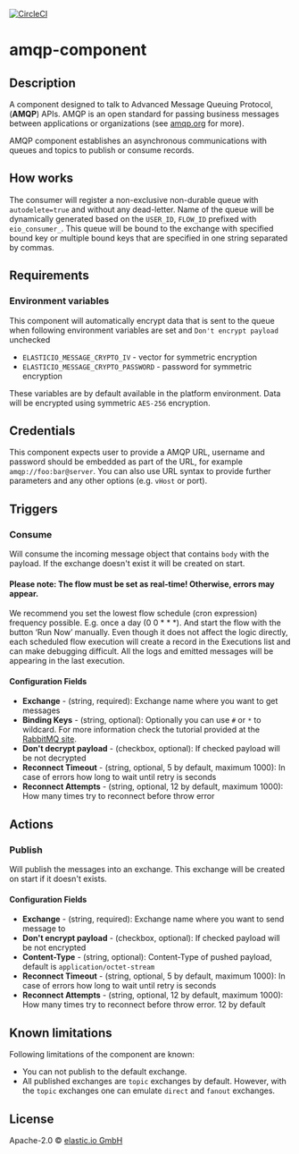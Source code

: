 [![CircleCI](https://circleci.com/gh/elasticio/amqp-component.svg?style=svg)](https://circleci.com/gh/elasticio/amqp-component)

# amqp-component

## Description

A component designed to talk to Advanced Message Queuing Protocol,
(**AMQP**) APIs. AMQP is an open standard for passing business messages
between applications or organizations (see [amqp.org](https://www.amqp.org) for more).

AMQP component establishes an asynchronous communications with queues and topics
to publish or consume records.

## How works

The consumer will register a non-exclusive non-durable queue with `autodelete=true` and
without any dead-letter. Name of the queue will be dynamically generated based on
the `USER_ID`, `FLOW_ID` prefixed with `eio_consumer_`. This
queue will be bound to the exchange with specified bound key or multiple bound
keys that are specified in one string separated by commas.

## Requirements

### Environment variables

This component will automatically encrypt data that is sent to the queue when following environment variables are set and `Don't encrypt payload` unchecked

*   `ELASTICIO_MESSAGE_CRYPTO_IV` - vector for symmetric encryption
*   `ELASTICIO_MESSAGE_CRYPTO_PASSWORD` - password for symmetric encryption

These variables are by default available in the platform environment.
Data will be encrypted using symmetric `AES-256` encryption.


## Credentials

This component expects user to provide a AMQP URL, username and password should
be embedded as part of the URL, for example `amqp://foo:bar@server`. You can
also use URL syntax to provide further parameters and any other options
(e.g. `vHost` or port).

## Triggers

### Consume

Will consume the incoming message object that contains `body` with the payload.
If the exchange doesn't exist it will be created on start.

#### Please note: The flow must be set as real-time! Otherwise, errors may appear.

We recommend you set the lowest flow schedule (cron expression) frequency possible. E.g. once a day (0 0 * * *). And start the flow with the button ‘Run Now’ manually. Even though it does not affect the logic directly, each scheduled flow execution will create a record in the Executions list and can make debugging difficult. All the logs and emitted messages will be appearing in the last execution.

#### Configuration Fields
* **Exchange** - (string, required): Exchange name where you want to get messages
* **Binding Keys**  - (string, optional): Optionally you can use `#` or `*` to wildcard. For more information check the tutorial provided at the [RabbitMQ site](http://www.rabbitmq.com/tutorials/tutorial-five-javascript.html).
* **Don't decrypt payload**  - (checkbox, optional): If checked payload will be not decrypted
* **Reconnect Timeout** - (string, optional, 5 by default, maximum 1000): In case of errors how long to wait until retry is seconds
* **Reconnect Attempts** - (string, optional, 12 by default, maximum 1000): How many times try to reconnect before throw error

## Actions

### Publish
Will publish the messages into an exchange. This exchange will be created on
start if it doesn't exists.

#### Configuration Fields
* **Exchange** - (string, required): Exchange name where you want to send message to
* **Don't encrypt payload** - (checkbox, optional): If checked payload will be not encrypted
* **Content-Type** - (string, optional): Content-Type of pushed payload, default is `application/octet-stream`
* **Reconnect Timeout** - (string, optional, 5 by default, maximum 1000): In case of errors how long to wait until retry is seconds
* **Reconnect Attempts** - (string, optional, 12 by default, maximum 1000): How many times try to reconnect before throw error. 12 by default


## Known limitations

Following limitations of the component are known:
*   You can not publish to the default exchange.
*   All published exchanges are `topic` exchanges by default. However, with the `topic` exchanges one can emulate `direct` and `fanout` exchanges.

## License

Apache-2.0 © [elastic.io GmbH](https://elastic.io)


[npm-image]: https://badge.fury.io/js/amqp-component.svg
[npm-url]: https://npmjs.org/package/amqp-component
[travis-image]: https://travis-ci.org/elasticio/amqp-component.svg?branch=master
[travis-url]: https://travis-ci.org/elasticio/amqp-component
[daviddm-image]: https://david-dm.org/elasticio/amqp-component.svg?theme=shields.io
[daviddm-url]: https://david-dm.org/elasticio/amqp-component
